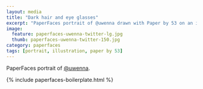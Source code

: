 ```yaml
---
layout: media
title: "Dark hair and eye glasses"
excerpt: "PaperFaces portrait of @uwenna drawn with Paper by 53 on an iPad."
image: 
  feature: paperfaces-uwenna-twitter-lg.jpg
  thumb: paperfaces-uwenna-twitter-150.jpg
category: paperfaces
tags: [portrait, illustration, paper by 53]
---
```


PaperFaces portrait of [@uwenna](http://twitter.com/uwenna).

{% include paperfaces-boilerplate.html %}
